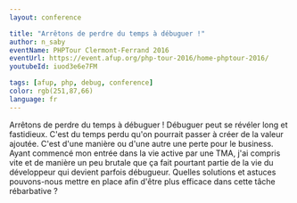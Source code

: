 ```yaml
---
layout: conference

title: "Arrêtons de perdre du temps à débuguer !"
author: n_saby
eventName: PHPTour Clermont‑Ferrand 2016
eventUrl: https://event.afup.org/php-tour-2016/home-phptour-2016/
youtubeId: iuod3e6e7FM

tags: [afup, php, debug, conference]
color: rgb(251,87,66)
language: fr
---
```


Arrêtons de perdre du temps à débuguer ! Débuguer peut se révéler long et fastidieux. 
C'est du temps perdu qu'on pourrait passer à créer de la valeur ajoutée. 
C'est d'une manière ou d'une autre une perte pour le business. 
Ayant commencé mon entrée dans la vie active par une TMA, j'ai compris vite et de manière un peu brutale que ça fait pourtant partie de la vie du développeur qui devient parfois débugueur. 
Quelles solutions et astuces pouvons-nous mettre en place afin d'être plus efficace dans cette tâche rébarbative ?